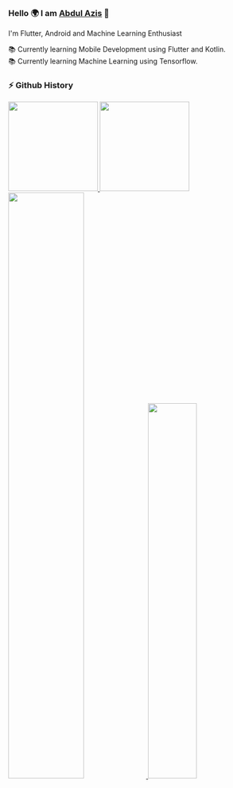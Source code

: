 ### **Hello 🌍 I am** [Abdul Azis](https://www.linkedin.com/in/zisz/) 👋

I'm Flutter, Android and Machine Learning Enthusiast

📚 Currently learning Mobile Development using Flutter and Kotlin.</br>
📚 Currently learning Machine Learning using Tensorflow.

### ⚡ Github History
<p align="left">
<a href="https://github.com/ziszz">
  <img height="180em" src="https://github-readme-stats.vercel.app/api?username=ziszz&show_icons=true&include_all_commits=true&theme=algolia"/>
  <img height="180em" src="https://github-readme-stats.vercel.app/api/top-langs/?username=ziszz&layout=compact&theme=algolia"/>
  <img width="55%" src="https://github-readme-streak-stats.herokuapp.com/?user=ziszz&theme=algolia"/>
  <img width="44%" src="https://github-profile-trophy.vercel.app/?username=ziszz&column=4&margin-w=10&margin-h=10&theme=algolia"/>
</a>
</p>
